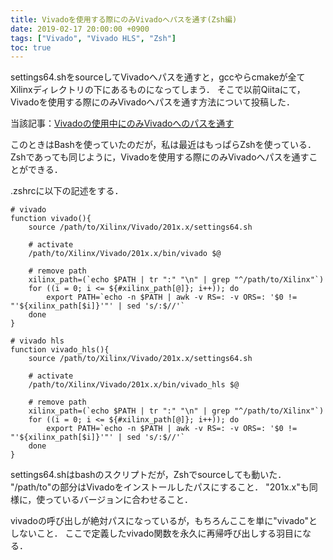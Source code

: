 ```yaml
---
title: Vivadoを使用する際にのみVivadoへパスを通す(Zsh編)
date: 2019-02-17 20:00:00 +0900
tags: ["Vivado", "Vivado HLS", "Zsh"]
toc: true
---
```


settings64.shをsourceしてVivadoへパスを通すと，gccやらcmakeが全てXilinxディレクトリの下にあるものになってしまう．
そこで以前Qiitaにて，Vivadoを使用する際にのみVivadoへパスを通す方法について投稿した．

当該記事：[Vivadoの使用中にのみVivadoへのパスを通す](https://qiita.com/Kenta11/items/2d132a66c599df76639d)

このときはBashを使っていたのだが，私は最近はもっぱらZshを使っている．
Zshであっても同じように，Vivadoを使用する際にのみVivadoへパスを通すことができる．

.zshrcに以下の記述をする．

```
# vivado
function vivado(){
    source /path/to/Xilinx/Vivado/201x.x/settings64.sh

    # activate
    /path/to/Xilinx/Vivado/201x.x/bin/vivado $@

    # remove path
    xilinx_path=(`echo $PATH | tr ":" "\n" | grep "^/path/to/Xilinx"`)
    for ((i = 0; i <= ${#xilinx_path[@]}; i++)); do
        export PATH=`echo -n $PATH | awk -v RS=: -v ORS=: '$0 != "'${xilinx_path[$i]}'"' | sed 's/:$//'`
    done
}

# vivado hls
function vivado_hls(){
    source /path/to/Xilinx/Vivado/201x.x/settings64.sh

    # activate
    /path/to/Xilinx/Vivado/201x.x/bin/vivado_hls $@

    # remove path
    xilinx_path=(`echo $PATH | tr ":" "\n" | grep "^/path/to/Xilinx"`)
    for ((i = 0; i <= ${#xilinx_path[@]}; i++)); do
        export PATH=`echo -n $PATH | awk -v RS=: -v ORS=: '$0 != "'${xilinx_path[$i]}'"' | sed 's/:$//'`
    done
}
```

settings64.shはbashのスクリプトだが，Zshでsourceしても動いた．
"/path/to"の部分はVivadoをインストールしたパスにすること．
"201x.x"も同様に，使っているバージョンに合わせること．

vivadoの呼び出しが絶対パスになっているが，もちろんここを単に"vivado"としないこと．
ここで定義したvivado関数を永久に再帰呼び出しする羽目になる．

